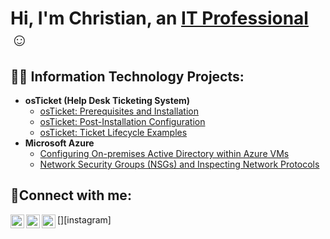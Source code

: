 <h1>Hi, I'm Christian, an <a href="https://www.linkedin.com/in/christian-nwogbo-1a5452352/">IT Professional</a>☺</h1>

<h2>👨‍💻 Information Technology Projects:</h2>

- <b>osTicket (Help Desk Ticketing System)</b>
  - [osTicket: Prerequisites and Installation](https://github.com/zimmyn32/osticket-prereqs)
  - [osTicket: Post-Installation Configuration](https://github.com/zimmyn32/post-install-config)
  - [osTicket: Ticket Lifecycle Examples](https://github.com/zimmyn32/ticket-lifecycle)
- <b>Microsoft Azure</b>
  - [Configuring On-premises Active Directory within Azure VMs](https://github.com/zimmyn32/configure-ad)
  - [Network Security Groups (NSGs) and Inspecting Network Protocols](https://github.com/zimmyn32/azure-network-protocols)

<h2>🤳Connect with me:</h2>

[<img align="left" alt="Josh | Twitter" width="22px" src="https://cdn.jsdelivr.net/npm/simple-icons@v3/icons/twitter.svg" />][twitter]
[<img align="left" alt="Josh | LinkedIn" width="22px" src="https://cdn.jsdelivr.net/npm/simple-icons@v3/icons/linkedin.svg" />][linkedin]
[<img align="left" alt="Josh | Instagram" width="22px" src="https://cdn.jsdelivr.net/npm/simple-icons@v3/icons/instagram.svg" />][instagram]

[twitter]: https://twitter.com/Josh
[facebook]: https://www.facebook.com/znwogbo
[linkedin]: https://www.linkedin.com/in/christian-nwogbo-1a5452352
